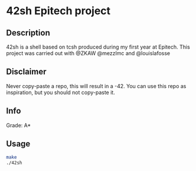 # 42sh Epitech project

## Description
42sh is a shell based on tcsh produced during my first year at Epitech.
This project was carried out with @ZKAW @mezzlmc and @louislafosse

## Disclaimer
Never copy-paste a repo, this will result in a -42.
You can use this repo as inspiration, but you should not copy-paste it.

## Info
Grade: A*

## Usage
```bash
make
./42sh
```

